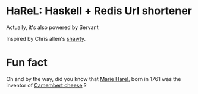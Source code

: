 HaReL: Haskell + Redis Url shortener
====================================

Actually, it's also powered by Servant

Inspired by Chris allen's [shawty](https://github.com/bitemyapp/shawty).

# Fun fact

Oh and by the way, did you know that
[Marie Harel](https://wikipedia.org/wiki/Marie_Harel), born in 1761 was the
inventor of [Camembert cheese](https://wikipedia.org/wiki/Camembert) ?
